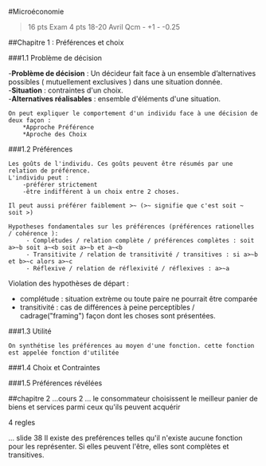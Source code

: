 #Microéconomie

>16 pts Exam
>4  pts 18-20 Avril
>Qcm - +1 - -0.25

##Chapitre 1 : Préférences et choix

###1.1 Problème de décision

-**Problème de décision** : Un décideur fait face à un ensemble d’alternatives possibles ( mutuellement exclusives ) dans une situation donnée.  
-**Situation** : contraintes d'un choix.  
-**Alternatives réalisables** : ensemble d'éléments d'une situation.  

	On peut expliquer le comportement d'un individu face à une décision de deux façon : 	
		*Approche Préférence     
 		*Aproche des Choix

###1.2 Préférences

	Les goûts de l'individu. Ces goûts peuvent être résumés par une relation de préférence.  
	L'individu peut :  
		-préférer strictement 
		-être indifférent à un choix entre 2 choses.

	Il peut aussi préférer faiblement >~ (>~ signifie que c'est soit ~ soit >)   

	Hypotheses fondamentales sur les préférences (préférences rationelles / cohérence ): 
		 - Complétudes / relation complète / préférences complètes : soit a>~b soit a~<b soit a>~b et a~<b   
		 - Transitivite / relation de transitivité / transitives : si a>~b et b>~c alors a>~c
		 - Réflexive / relation de réflexivité / réflexives : a>~a 

Violation des hypothèses de départ : 
- complétude : situation extrème ou toute paire ne pourrait être comparée
- transitivité : cas de différences à peine perceptibles / cadrage("framing") façon dont les choses sont présentées.

###1.3 Utilité

	On synthétise les préférences au moyen d'une fonction. cette fonction est appelée fonction d'utilitée
###1.4 Choix et Contraintes

###1.5 Préférences révélées

##chapitre 2 
...cours 2 ...
le consommateur choisissent le meilleur panier de biens et services parmi ceux qu'ils peuvent acquérir

4 regles

...
slide 38 
Il existe des preférences telles qu'il n'existe aucune fonction pour les représenter. Si elles peuvent l'être, elles sont complètes et transitives.





